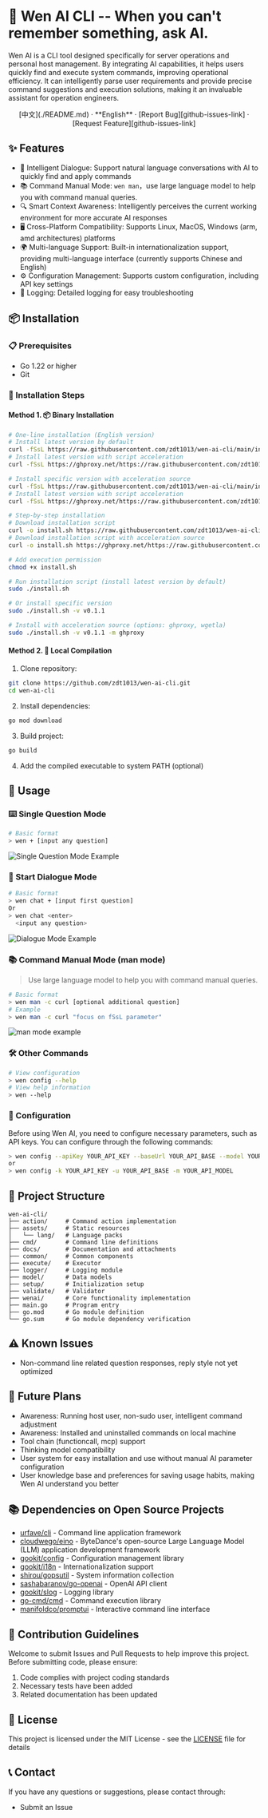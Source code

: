 # 🤖 Wen AI CLI -- When you can't remember something, ask AI.

Wen AI is a CLI tool designed specifically for server operations and personal host management. By integrating AI capabilities, it helps users quickly find and execute system commands, improving operational efficiency. It can intelligently parse user requirements and provide precise command suggestions and execution solutions, making it an invaluable assistant for operation engineers.
<div align="center">
<!-- Language Switch Links -->
[中文](./README.md) · **English** ·  [Report Bug][github-issues-link] · [Request Feature][github-issues-link]
</div>

## ✨ Features

- 🤖 Intelligent Dialogue: Support natural language conversations with AI to quickly find and apply commands
- 📚 Command Manual Mode: `wen man`，use large language model to help you with command manual queries.
- 🔍 Smart Context Awareness: Intelligently perceives the current working environment for more accurate AI responses
- 🖥️ Cross-Platform Compatibility: Supports Linux, MacOS, Windows (arm, amd architectures) platforms
- 🌍 Multi-language Support: Built-in internationalization support, providing multi-language interface (currently supports Chinese and English)
- ⚙️ Configuration Management: Supports custom configuration, including API key settings
- 📝 Logging: Detailed logging for easy troubleshooting

## 📦 Installation

### 📋 Prerequisites

- Go 1.22 or higher
- Git

### 📝 Installation Steps

#### Method 1. 📦 Binary Installation
```bash
# One-line installation (English version)
# Install latest version by default
curl -fSsL https://raw.githubusercontent.com/zdt1013/wen-ai-cli/main/install.sh | bash
# Install latest version with script acceleration
curl -fSsL https://ghproxy.net/https://raw.githubusercontent.com/zdt1013/wen-ai-cli/main/install.sh | bash

# Install specific version with acceleration source
curl -fSsL https://raw.githubusercontent.com/zdt1013/wen-ai-cli/main/install.sh | bash -s -- -v v0.1.1 -m ghproxy
# Install latest version with script acceleration
curl -fSsL https://ghproxy.net/https://raw.githubusercontent.com/zdt1013/wen-ai-cli/main/install.sh | bash -s -- -v v0.1.1 -m ghproxy
```

```bash
# Step-by-step installation
# Download installation script
curl -o install.sh https://raw.githubusercontent.com/zdt1013/wen-ai-cli/main/install.sh
# Download installation script with acceleration source
curl -o install.sh https://ghproxy.net/https://raw.githubusercontent.com/zdt1013/wen-ai-cli/main/install.sh

# Add execution permission
chmod +x install.sh

# Run installation script (install latest version by default)
sudo ./install.sh

# Or install specific version
sudo ./install.sh -v v0.1.1

# Install with acceleration source (options: ghproxy, wgetla)
sudo ./install.sh -v v0.1.1 -m ghproxy
```

#### Method 2. 🚀 Local Compilation
1. Clone repository:
```bash
git clone https://github.com/zdt1013/wen-ai-cli.git
cd wen-ai-cli
```

2. Install dependencies:
```bash
go mod download
```

3. Build project:
```bash
go build
```

4. Add the compiled executable to system PATH (optional)

## 🚀 Usage

### ⌨️ Single Question Mode

```bash
# Basic format
> wen + [input any question]
```

![Single Question Mode Example](docs/example1.png)

### 💬 Start Dialogue Mode
```bash
# Basic format
> wen chat + [input first question]
Or
> wen chat <enter>
  <input any question>
```
![Dialogue Mode Example](docs/example2.png)

### 📚 Command Manual Mode (man mode)
> Use large language model to help you with command manual queries.

```bash
# Basic format
> wen man -c curl [optional additional question]
# Example
> wen man -c curl "focus on fSsL parameter"
```
![man mode example](docs/example3.png)

### 🛠️ Other Commands
```bash
# View configuration
> wen config --help
# View help information
> wen --help
```

### 🔧 Configuration

Before using Wen AI, you need to configure necessary parameters, such as API keys. You can configure through the following commands:

```bash
> wen config --apiKey YOUR_API_KEY --baseUrl YOUR_API_BASE --model YOUR_API_MODEL
or
> wen config -k YOUR_API_KEY -u YOUR_API_BASE -m YOUR_API_MODEL
```

## 📁 Project Structure

```
wen-ai-cli/
├── action/     # Command action implementation
├── assets/     # Static resources
│   └── lang/   # Language packs
├── cmd/        # Command line definitions
├── docs/       # Documentation and attachments
├── common/     # Common components
├── execute/    # Executor
├── logger/     # Logging module
├── model/      # Data models
├── setup/      # Initialization setup
├── validate/   # Validator
├── wenai/      # Core functionality implementation
├── main.go     # Program entry
├── go.mod      # Go module definition
└── go.sum      # Go module dependency verification
```

## ⚠️ Known Issues
  * Non-command line related question responses, reply style not yet optimized

## 🔮 Future Plans
 * Awareness: Running host user, non-sudo user, intelligent command adjustment
 * Awareness: Installed and uninstalled commands on local machine
 * Tool chain (functioncall, mcp) support
 * Thinking model compatibility
 * User system for easy installation and use without manual AI parameter configuration
 * User knowledge base and preferences for saving usage habits, making Wen AI understand you better

## 📚 Dependencies on Open Source Projects
 * [urfave/cli](https://github.com/urfave/cli) - Command line application framework
 * [cloudwego/eino](https://github.com/cloudwego/eino) - ByteDance's open-source Large Language Model (LLM) application development framework
 * [gookit/config](https://github.com/gookit/config) - Configuration management library
 * [gookit/i18n](https://github.com/gookit/i18n) - Internationalization support
 * [shirou/gopsutil](https://github.com/shirou/gopsutil) - System information collection
 * [sashabaranov/go-openai](https://github.com/sashabaranov/go-openai) - OpenAI API client
 * [gookit/slog](https://github.com/gookit/slog) - Logging library
 * [go-cmd/cmd](https://github.com/go-cmd/cmd) - Command execution library
 * [manifoldco/promptui](https://github.com/manifoldco/promptui) - Interactive command line interface

## 🤝 Contribution Guidelines

Welcome to submit Issues and Pull Requests to help improve this project. Before submitting code, please ensure:

1. Code complies with project coding standards
2. Necessary tests have been added
3. Related documentation has been updated

## 📄 License

This project is licensed under the MIT License - see the [LICENSE](LICENSE) file for details

## 📞 Contact

If you have any questions or suggestions, please contact through:

- Submit an Issue
